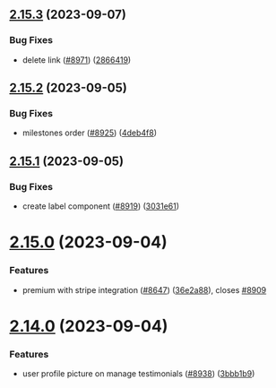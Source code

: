 ## [2.15.3](https://github.com/EddieHubCommunity/BioDrop/compare/v2.15.2...v2.15.3) (2023-09-07)


### Bug Fixes

* delete link ([#8971](https://github.com/EddieHubCommunity/BioDrop/issues/8971)) ([2866419](https://github.com/EddieHubCommunity/BioDrop/commit/2866419dd19b438801b3baecb3f001aed0e1c279))



## [2.15.2](https://github.com/EddieHubCommunity/BioDrop/compare/v2.15.1...v2.15.2) (2023-09-05)


### Bug Fixes

* milestones order ([#8925](https://github.com/EddieHubCommunity/BioDrop/issues/8925)) ([4deb4f8](https://github.com/EddieHubCommunity/BioDrop/commit/4deb4f8cef7d8ceb4b70a03816e0fa2f88a2f649))



## [2.15.1](https://github.com/EddieHubCommunity/BioDrop/compare/v2.15.0...v2.15.1) (2023-09-05)


### Bug Fixes

* create label component ([#8919](https://github.com/EddieHubCommunity/BioDrop/issues/8919)) ([3031e61](https://github.com/EddieHubCommunity/BioDrop/commit/3031e61ff8058255b21b804aa4c402fa0df1db8f))



# [2.15.0](https://github.com/EddieHubCommunity/BioDrop/compare/v2.14.0...v2.15.0) (2023-09-04)


### Features

* premium with stripe integration ([#8647](https://github.com/EddieHubCommunity/BioDrop/issues/8647)) ([36e2a88](https://github.com/EddieHubCommunity/BioDrop/commit/36e2a882f2155a769070e3acf49ffe58091b78e6)), closes [#8909](https://github.com/EddieHubCommunity/BioDrop/issues/8909)



# [2.14.0](https://github.com/EddieHubCommunity/BioDrop/compare/v2.13.0...v2.14.0) (2023-09-04)


### Features

* user profile picture on manage testimonials ([#8938](https://github.com/EddieHubCommunity/BioDrop/issues/8938)) ([3bbb1b9](https://github.com/EddieHubCommunity/BioDrop/commit/3bbb1b9c76d81921c41e3bf5238f1b5f27c4b553))



